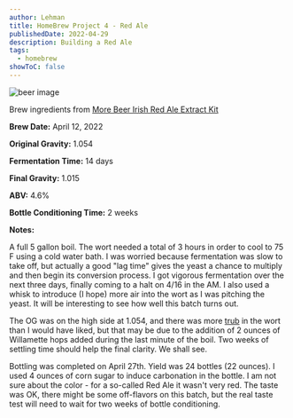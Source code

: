 ```yaml
---
author: Lehman
title: HomeBrew Project 4 - Red Ale
publishedDate: 2022-04-29
description: Building a Red Ale
tags:
  - homebrew
showToC: false
---
```


![beer image](@/assets/images/posts/PDU-Red-Ale.jpg)

Brew ingredients from [More Beer Irish Red Ale Extract Kit](https://www.morebeer.com/products/irish-red-ale-extract-beer-brewing-kit-5-gallons.html)

**Brew Date:** April 12, 2022

**Original Gravity:** 1.054

**Fermentation Time:** 14 days

**Final Gravity:** 1.015

**ABV:** 4.6%

**Bottle Conditioning Time:** 2 weeks

**Notes:**

A full 5 gallon boil. The wort needed a total of 3 hours in order to cool to 75 F using a cold water bath. I was worried because fermentation was slow to take off, but actually a good "lag time" gives the yeast a chance to multiply and then begin its conversion process. I got vigorous fermentation over the next three days, finally coming to a halt on 4/16 in the AM. I also used a whisk to introduce (I hope) more air into the wort as I was pitching the yeast. It will be interesting to see how well this batch turns out.

The OG was on the high side at 1.054, and there was more [trub](<https://en.wikipedia.org/wiki/Trub_(brewing)>) in the wort than I would have liked, but that may be due to the addition of 2 ounces of Willamette hops added during the last minute of the boil. Two weeks of settling time should help the final clarity. We shall see.

Bottling was completed on April 27th. Yield was 24 bottles (22 ounces). I used 4 ounces of corn sugar to induce carbonation in the bottle. I am not sure about the color - for a so-called Red Ale it wasn't very red. The taste was OK, there might be some off-flavors on this batch, but the real taste test will need to wait for two weeks of bottle conditioning.
